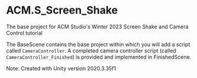 # ACM.S_Screen_Shake
The base project for ACM Studio's Winter 2023 Screen Shake and Camera Control tutorial

The BaseScene contains the base project within which you will add a script called `CameraController`. A completed camera controller script (called `CameraController_Finished`) is provided and implemented in FinishedScene.

Note: Created with Unity version 2020.3.35f1
